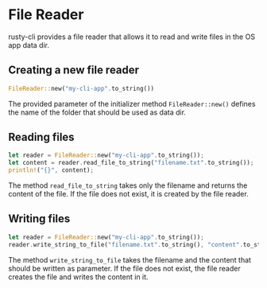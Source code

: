 # File Reader

rusty-cli provides a file reader that allows it to read and write files
in the OS app data dir.

## Creating a new file reader

```rust
FileReader::new("my-cli-app".to_string())
```

The provided parameter of the initializer method `FileReader::new()`
defines the name of the folder that should be used as data dir.

## Reading files

```rust
let reader = FileReader::new("my-cli-app".to_string());
let content = reader.read_file_to_string("filename.txt".to_string());
println!("{}", content);
```

The method `read_file_to_string` takes only the filename and returns the content of the
file. If the file does not exist, it is created by the file reader.

## Writing files

```rust
let reader = FileReader::new("my-cli-app".to_string());
reader.write_string_to_file("filename.txt".to_string(), "content".to_string());
```

The method `write_string_to_file` takes the filename and the content that should be written as
parameter. If the file does not exist, the file reader creates the file and writes the
content in it.